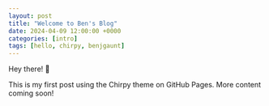```yaml
---
layout: post
title: "Welcome to Ben's Blog"
date: 2024-04-09 12:00:00 +0000
categories: [intro]
tags: [hello, chirpy, benjgaunt]
---
```

Hey there! 👋

This is my first post using the Chirpy theme on GitHub Pages. More content coming soon!
